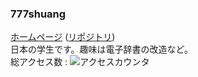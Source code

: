 ### 777shuang
[ホームページ](https://777shuang.github.io) ([リポジトリ](https://github.com/777shuang/777shuang.github.io))<br>
日本の学生です。趣味は電子辞書の改造など。<br>
総アクセス数 : ![アクセスカウンタ](https://count.getloli.com/get/@777shuang)
